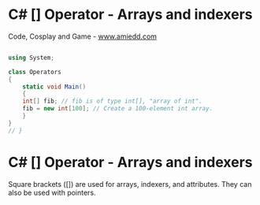 # C# [] Operator - Arrays and indexers

Code, Cosplay and Game - www.amiedd.com

```C# runnable

using System;

class Operators 
{
    static void Main() 
    {
    int[] fib; // fib is of type int[], "array of int".
    fib = new int[100]; // Create a 100-element int array.
    }
}
// }
```

# C# [] Operator - Arrays and indexers

Square brackets ([]) are used for arrays, indexers, and attributes. They can also be used with pointers.
